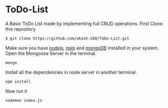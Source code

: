 # ToDo-List
A Basic ToDo List made by implementing full CRUD operations.
First Clone this repository
```
$ git clone https://github.com/akash-268/ToDo-List.git
```
Make sure you have [nodejs](https://nodejs.org/en/), [npm](https://www.npmjs.com/) and [mongoDB](https://www.npmjs.com/) installed in your system.
Open the Mongoose Server in the terminal.
```
mongo
```
Install all the dependencies in node server in another terminal.
```
npm install
```
Now run it
```
nodemon index.js
```
